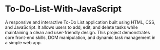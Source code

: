 # To-Do-List-With-JavaScript
A responsive and interactive To-Do List application built using HTML, CSS, and JavaScript. It allows users to add, edit, and delete tasks while maintaining a clean and user-friendly design. This project demonstrates core front-end skills, DOM manipulation, and dynamic task management in a simple web app.
